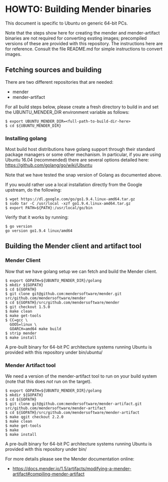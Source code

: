 HOWTO: Building Mender binaries
===============================

This document is specific to Ubuntu on generic 64-bit PCs.

Note that the steps show here for creating the mender and
mender-artifact binaries are not required for converting exsting
images; precompiled versions of these are provided with this
repository.  The instructions here are for reference. Consult the file
README.md for simple instructions to convert images.

## Fetching sources and building

There are two different repositories that are needed:

- mender
- mender-artifact

For all build steps below, please create a fresh directory to build in and
set the UBUNTU_MENDER_DIR environment variable as follows:

    $ export UBUNTU_MENDER_DIR=<full-path-to-build-dir-here>
    $ cd ${UBUNTU_MENDER_DIR}

### Installing golang

Most build host distributions have golang support through their standard package
managers or some other mechanism. In particular, if you are using Ubuntu 16.04 (recommended)
there are several options detailed here: https://github.com/golang/go/wiki/Ubuntu

Note that we have tested the snap version of Golang as documented above.

If you would rather use a local installation directly from the Google upstream,
do the following:

    $ wget https://dl.google.com/go/go1.9.4.linux-amd64.tar.gz
    $ sudo tar -C /usr/local -xzf go1.9.4.linux-amd64.tar.gz
    $ export PATH=${PATH}:/usr/local/go/bin

Verify that it works by running:

    $ go version
    go version go1.9.4 linux/amd64

## Building the Mender client and artifact tool

### Mender Client

Now that we have golang setup we can fetch and build the Mender client.

    $ export GOPATH=${UBUNTU_MENDER_DIR}/golang
    $ mkdir ${GOPATH}
    $ cd ${GOPATH}
    $ git clone git@github.com:mendersoftware/mender.git src/github.com/mendersoftware/mender
    $ cd ${GOPATH}/src/github.com/mendersoftware/mender
    $ git checkout 1.5.0
    $ make clean
    $ make get-tools
    $ CC=gcc \
      GOOS=linux \
      GOARCH=amd64 make build
    $ strip mender
    $ make install

A pre-built binary for 64-bit PC architecture systems running Ubuntu
is provided with this repository under bin/ubuntu/

### Mender Artifact tool

We need a version of the mender-artifact tool to run on your build
system (note that this does _not_ run on the target).

    $ export GOPATH=${UBUNTU_MENDER_DIR}/golang
    $ mkdir ${GOPATH}
    $ cd ${GOPATH}
    $ git clone git@github.com:mendersoftware/mender-artifact.git src/github.com/mendersoftware/mender-artifact
    $ cd ${GOPATH}/src/github.com/mendersoftware/mender-artifact
    $ make qgit checkout 2.2.0
    $ make clean
    $ make get-tools
    $ make
    $ make install

A pre-built binary for 64-bit PC architecture systems running Ubuntu
is provided with this repository under bin/

For more details please see the Mender documentation online:
* https://docs.mender.io/1.5/artifacts/modifying-a-mender-artifact#compiling-mender-artifact
